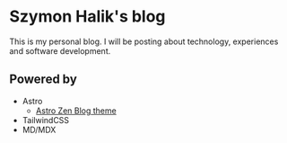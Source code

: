 # Szymon Halik's blog

This is my personal blog. I will be posting about technology, experiences and software development.

## Powered by
* Astro 
  * [Astro Zen Blog theme](https://astro.build/themes/details/astro-zen-blog/)
* TailwindCSS
* MD/MDX